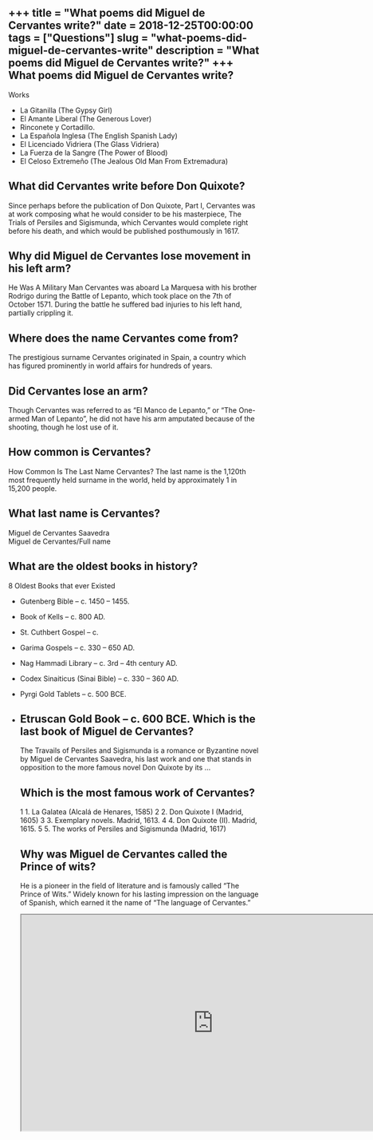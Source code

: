 +++
title = "What poems did Miguel de Cervantes write?"
date = 2018-12-25T00:00:00
tags = ["Questions"]
slug = "what-poems-did-miguel-de-cervantes-write"
description = "What poems did Miguel de Cervantes write?"
+++
What poems did Miguel de Cervantes write?
-----------------------------------------

Works

- La Gitanilla (The Gypsy Girl)
- El Amante Liberal (The Generous Lover)
- Rinconete y Cortadillo.
- La Española Inglesa (The English Spanish Lady)
- El Licenciado Vidriera (The Glass Vidriera)
- La Fuerza de la Sangre (The Power of Blood)
- El Celoso Extremeño (The Jealous Old Man From Extremadura)

What did Cervantes write before Don Quixote?
--------------------------------------------

Since perhaps before the publication of Don Quixote, Part I, Cervantes was at work composing what he would consider to be his masterpiece, The Trials of Persiles and Sigismunda, which Cervantes would complete right before his death, and which would be published posthumously in 1617.

Why did Miguel de Cervantes lose movement in his left arm?
----------------------------------------------------------

He Was A Military Man Cervantes was aboard La Marquesa with his brother Rodrigo during the Battle of Lepanto, which took place on the 7th of October 1571. During the battle he suffered bad injuries to his left hand, partially crippling it.

Where does the name Cervantes come from?
----------------------------------------

The prestigious surname Cervantes originated in Spain, a country which has figured prominently in world affairs for hundreds of years.

Did Cervantes lose an arm?
--------------------------

Though Cervantes was referred to as “El Manco de Lepanto,” or “The One-armed Man of Lepanto”, he did not have his arm amputated because of the shooting, though he lost use of it.

How common is Cervantes?
------------------------

How Common Is The Last Name Cervantes? The last name is the 1,120th most frequently held surname in the world, held by approximately 1 in 15,200 people.

What last name is Cervantes?
----------------------------

Miguel de Cervantes Saavedra  
Miguel de Cervantes/Full name

What are the oldest books in history?
-------------------------------------

8 Oldest Books that ever Existed

- Gutenberg Bible – c. 1450 – 1455.
- Book of Kells – c. 800 AD.
- St. Cuthbert Gospel – c.
- Garima Gospels – c. 330 – 650 AD.
- Nag Hammadi Library – c. 3rd – 4th century AD.
- Codex Sinaiticus (Sinai Bible) – c. 330 – 360 AD.
- Pyrgi Gold Tablets – c. 500 BCE.
- Etruscan Gold Book – c. 600 BCE. Which is the last book of Miguel de Cervantes?
    ----------------------------------------------
    
    The Travails of Persiles and Sigismunda is a romance or Byzantine novel by Miguel de Cervantes Saavedra, his last work and one that stands in opposition to the more famous novel Don Quixote by its …
    
    Which is the most famous work of Cervantes?
    -------------------------------------------
    
    1 1. La Galatea (Alcalá de Henares, 1585) 2 2. Don Quixote I (Madrid, 1605) 3 3. Exemplary novels. Madrid, 1613. 4 4. Don Quixote (II). Madrid, 1615. 5 5. The works of Persiles and Sigismunda (Madrid, 1617)
    
    Why was Miguel de Cervantes called the Prince of wits?
    ------------------------------------------------------
    
    He is a pioneer in the field of literature and is famously called “The Prince of Wits.” Widely known for his lasting impression on the language of Spanish, which earned it the name of “The language of Cervantes.”
    
    <iframe allow="accelerometer; autoplay; clipboard-write; encrypted-media; gyroscope; picture-in-picture" allowfullscreen="" class="__youtube_prefs__  epyt-is-override  no-lazyload" data-no-lazy="1" data-origheight="433" data-origwidth="770" data-skipgform_ajax_framebjll="" height="433" id="_ytid_87274" loading="lazy" src="https://www.youtube.com/embed/FGliEi2_YQ8?enablejsapi=1&autoplay=0&cc_load_policy=0&cc_lang_pref=&iv_load_policy=1&loop=0&modestbranding=0&rel=1&fs=1&playsinline=0&autohide=2&theme=dark&color=red&controls=1&" title="YouTube player" width="770"></iframe>